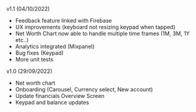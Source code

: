 v1.1 (04/10/2022)
 - Feedback feature linked with Firebase
 - UX improvements (keyboard not resizing keypad when tapped)
 - Net Worth Chart now able to handle multiple time frames (1M, 3M, 1Y etc..)
 - Analytics integrated (Mixpanel)
 - Bug fixes (Keypad)
 - More unit tests

v1.0 (29/09/2022)
 - Net worth chart
 - Onboarding (Carousel, Currency select, New account)
 - Update financials Overview Screen
 - Keypad and balance updates